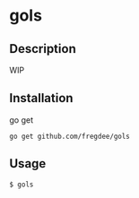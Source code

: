 # gols

## Description
WIP

## Installation

go get
```shell
go get github.com/fregdee/gols
```

## Usage

```shell
$ gols
```
